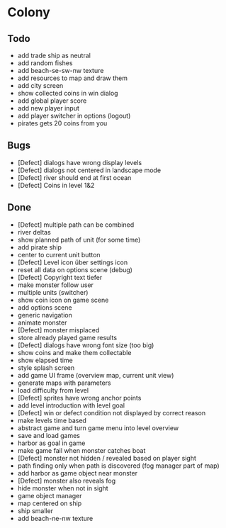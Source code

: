 # Colony

## Todo
- add trade ship as neutral
- add random fishes
- add beach-se-sw-nw texture
- add resources to map and draw them
- add city screen
- show collected coins in win dialog
- add global player score
- add new player input
- add player switcher in options (logout)
- pirates gets 20 coins from you

## Bugs
- [Defect] dialogs have wrong display levels
- [Defect] dialogs not centered in landscape mode
- [Defect] river should end at first ocean
- [Defect] Coins in level 1&2

## Done
- [Defect] multiple path can be combined
- river deltas
- show planned path of unit (for some time)
- add pirate ship 
- center to current unit button
- [Defect] Level icon über settings icon
- reset all data on options scene (debug)
- [Defect] Copyright text tiefer
- make monster follow user
- multiple units (switcher)
- show coin icon on game scene
- add options scene
- generic navigation
- animate monster
- [Defect] monster misplaced
- store already played game results
- [Defect] dialogs have wrong font size (too big)
- show coins and make them collectable
- show elapsed time
- style splash screen
- add game UI frame (overview map, current unit view)
- generate maps with parameters
- load difficulty from level 
- [Defect] sprites have wrong anchor points
- add level introduction with level goal
- [Defect] win or defect condition not displayed by correct reason
- make levels time based
- abstract game and turn game menu into level overview
- save and load games
- harbor as goal in game
- make game fail when monster catches boat
- [Defect] monster not hidden / revealed based on player sight
- path finding only when path is discovered (fog manager part of map)
- add harbor as game object near monster
- [Defect] monster also reveals fog
- hide monster when not in sight
- game object manager
- map centered on ship
- ship smaller
- add beach-ne-nw texture

